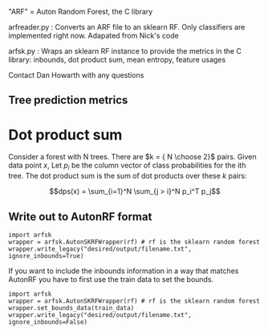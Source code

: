 "ARF" = Auton Random Forest, the C library

arfreader.py : Converts an ARF file to an sklearn RF. Only classifiers are implemented right now. Adapated from Nick's code

arfsk.py : Wraps an sklearn RF instance to provide the metrics in the C library: inbounds, dot product sum, mean entropy, feature usages

Contact Dan Howarth with any questions


## Tree prediction metrics

# Dot product sum

Consider a forest with N trees. There are $k = { N \choose 2}$ pairs. Given data point $x$, Let $p_i$ be the column vector of class probabilities for the ith tree. The dot product sum is 
the sum of dot products over these $k$ pairs:

$$dps(x) = \sum_{i=1}^N \sum_{j > i}^N p_i^T p_j$$

## Write out to AutonRF format

```
import arfsk
wrapper = arfsk.AutonSKRFWrapper(rf) # rf is the sklearn random forest
wrapper.write_legacy("desired/output/filename.txt", ignore_inbounds=True)
```

If you want to include the inbounds information in a way that matches AutonRF you have to first use the train data to set the bounds.

```
import arfsk
wrapper = arfsk.AutonSKRFWrapper(rf) # rf is the sklearn random forest
wrapper.set_bounds_data(train_data)
wrapper.write_legacy("desired/output/filename.txt", ignore_inbounds=False)
```
